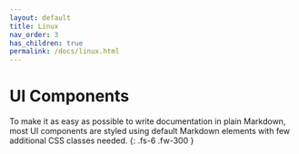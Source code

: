 ```yaml
---
layout: default
title: Linux
nav_order: 3
has_children: true
permalink: /docs/linux.html
---
```


# UI Components

To make it as easy as possible to write documentation in plain Markdown, most UI components are styled using default Markdown elements with few additional CSS classes needed.
{: .fs-6 .fw-300 }
